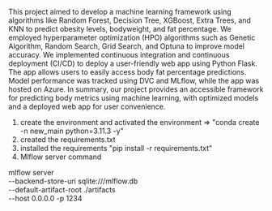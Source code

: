 This project aimed to develop a machine learning framework using algorithms like Random Forest, Decision Tree, XGBoost, Extra Trees, and KNN to predict obesity levels, bodyweight, and fat percentage. We employed hyperparameter optimization (HPO) algorithms such as Genetic Algorithm, Random Search, Grid Search, and Optuna to improve model accuracy. We implemented continuous integration and continuous deployment (CI/CD) to deploy a user-friendly web app using Python Flask. The app allows users to easily access body fat percentage predictions. Model performance was tracked using DVC and MLflow, while the app was hosted on Azure. In summary, our project provides an accessible framework for predicting body metrics using machine learning, with optimized models and a deployed web app for user convenience.


1. create the environment and activated the environment => "conda create -n new_main python=3.11.3 -y"
2. created the requirements.txt
3. installed the requirements "pip install -r requirements.txt"
4. Mlflow server command 

mlflow server \
    --backend-store-uri sqlite:///mlflow.db \
    --default-artifact-root ./artifacts \
    --host 0.0.0.0 -p 1234

